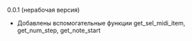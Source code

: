 0.0.1  (нерабочая версия)
- Добавлены вспомогательные функции get_sel_midi_item, get_num_step, get_note_start
